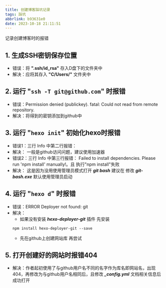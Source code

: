 ```yaml
---
title: 创建博客踩坑记录
tags: 踩坑
abbrlink: b93631e0
date: 2023-10-18 21:11:51
---
```

记录创建博客时的报错
<!-- more -->
## 1. 生成SSH密钥保存位置
- 错误：将 **".ssh/id_rsa"** 存入D盘下的文件夹中
- 解决：应将其存入 **"C/Users/"** 文件夹中

## 2. 运行 "`ssh -T git@github.com`" 时报错    
- 错误：Permission denied (publickey). fatal: Could not read from remote repository. 
- 解决：将得到的密钥添加到github中

## 3. 运行 "`hexo init`" 初始化hexo时报错
- 错误1：三行 Info 中第二行报错：
- 解决： 一般是github访问问题，建议使用加速器
- 错误2：三行 Info 中第三行报错：
    Failed to install dependencies. Please run 'npm install' manually!。且 执行"npm install"失败
- 解决： 这是因为没用使用管理员模式打开 ***git bash*** 建议在 修改 ***git-bash.exe*** 默认使用管理员启动 

## 4. 运行 "`hexo d`" 时报错 
- 错误：ERROR Deployer not found: git
- 解决：
    - 如果没有安装 ***hexo-deployer-git*** 插件 先安装
    ```shell
    npm install hexo-deployer-git --save
    ```
    - 先在github上创建网站库 再尝试

## 5. 打开创建好的网站时报错404
- 解决：作者起初使用了与github用户名不同的名字作为库名即网站名，出现404，再修改为与github用户名相同后，且修改 ***_config.yml*** 文档相关信息后成功打开